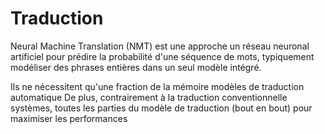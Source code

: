# Traduction

Neural Machine Translation (NMT) est une approche un réseau neuronal artificiel pour prédire la probabilité d'une séquence de mots, typiquement modéliser des phrases entières dans un seul modèle intégré.

Ils ne nécessitent qu'une fraction de la mémoire modèles de traduction automatique De plus, contrairement à la traduction conventionnelle systèmes, toutes les parties du modèle de traduction (bout en bout) pour maximiser les performances
